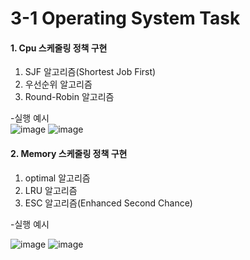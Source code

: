 # 3-1 Operating System Task
  
#### 1. Cpu 스케줄링 정책 구현 
1. SJF 알고리즘(Shortest Job First)  
2. 우선순위 알고리즘  
3. Round-Robin 알고리즘  
  
-실행 예시  
![image](https://user-images.githubusercontent.com/93725108/209472942-00596c86-d9a3-4dec-81c9-d4684cb0a031.png)
![image](https://user-images.githubusercontent.com/93725108/209472952-3dbed323-d6d3-4c8d-8a81-c91831273259.png)
  
  
#### 2. Memory 스케줄링 정책 구현
1. optimal 알고리즘  
2. LRU 알고리즘  
3. ESC 알고리즘(Enhanced Second Chance)  
  
-실행 예시
  
![image](https://user-images.githubusercontent.com/93725108/209473118-a785d01d-3b12-4d69-a787-9f8638141de7.png)
![image](https://user-images.githubusercontent.com/93725108/209473128-ae44d207-16ad-4bdb-9049-532199fda150.png)

